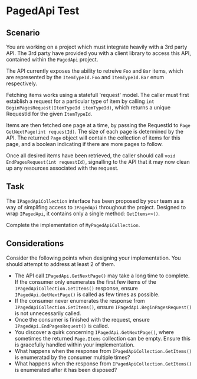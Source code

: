 # PagedApi Test

## Scenario

You are working on a project which must integrate heavily with a 3rd party API.
The 3rd party have provided you with a client library to access this API, contained within the `PagedApi` project.

The API currently exposes the ability to retreive `Foo` and `Bar` items, which are represented by the `ItemTypeId.Foo` and `ItemTypeId.Bar` enum respectively.

Fetching items works using a statefull 'request' model. The caller must first establish a request for a particular type of item by calling `int BeginPagesRequest(ItemTypeId itemTypeId)`, which returns a unique RequestId for the given `ItemTypeId`.

Items are then fetched one page at a time, by passing the RequestId to `Page GetNextPage(int requestId)`. The size of each page is determined by the API.
The returned `Page` object will contain the collection of items for this page, and a boolean indicating if there are more pages to follow.

Once all desired items have been retrieved, the caller should call `void EndPagesRequest(int requestId)`, signalling to the API that it may now clean up any resources associated with the request.

## Task

The `IPagedApiCollection` interface has been proposed by your team as a way of simplifing access to `IPagedApi` throughout the project.
Designed to wrap `IPagedApi`, it contains only a single method: `GetItems<>()`.

Complete the implementation of `MyPagedApiCollection`.

## Considerations

Consider the following points when designing your implementation.
You should attempt to address at least 2 of them.

* The API call `IPagedApi.GetNextPage()` may take a long time to complete. If the consumer only enumerates the first few items of the `IPagedApiCollection.GetItems()` response, ensure `IPagedApi.GetNextPage()` is called as few times as possible.
* If the consumer never enumerates the response from `IPagedApiCollection.GetItems()`, ensure `IPagedApi.BeginPagesRequest()` is not unnecessarily called.
* Once the consumer is finished with the request, ensure `IPagedApi.EndPagesRequest()` is called.
* You discover a quirk concerning `IPagedApi.GetNextPage()`, where sometimes the returned `Page.Items` collection can be empty. Ensure this is gracefully handled within your implementation.
* What happens when the response from `IPagedApiCollection.GetItems()` is enumeratad by the consumer multiple times?
* What happens when the response from `IPagedApiCollection.GetItems()` is enumerated after it has been disposed?